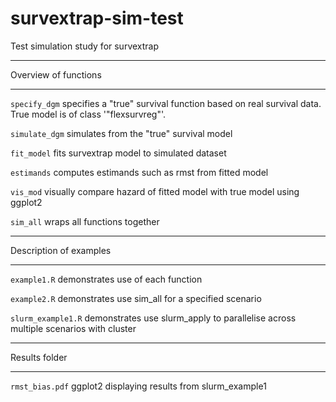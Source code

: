 # survextrap-sim-test
Test simulation study for survextrap
***********************************
Overview of functions
***********************************
``` specify_dgm ``` specifies a "true" survival function based on real survival data.
True model is of class '"flexsurvreg"'.

``` simulate_dgm ``` simulates from the "true" survival model

``` fit_model ``` fits survextrap model to simulated dataset

``` estimands ``` computes estimands such as rmst from fitted model

``` vis_mod ``` visually compare hazard of fitted model with true model using ggplot2

``` sim_all ``` wraps all functions together


***********************************
Description of examples
***********************************
``` example1.R ``` demonstrates use of each function

``` example2.R ``` demonstrates use sim_all for a specified scenario

``` slurm_example1.R ``` demonstrates use slurm_apply to parallelise across multiple scenarios with cluster

***********************************
Results folder
***********************************
``` rmst_bias.pdf ``` ggplot2 displaying results from slurm_example1
